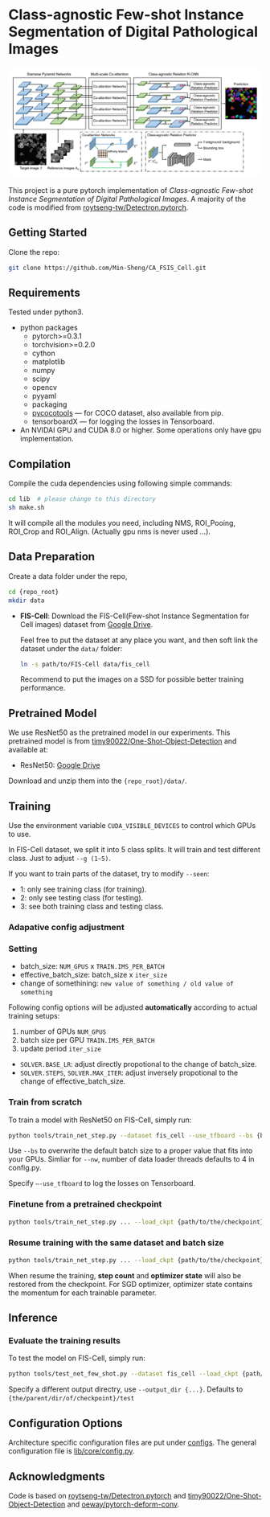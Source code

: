# Class-agnostic Few-shot Instance Segmentation of Digital Pathological Images

![Image](images/method.png)

This project is a pure pytorch implementation of *Class-agnostic Few-shot Instance Segmentation of Digital Pathological Images*. A majority of the code is modified from [roytseng-tw/Detectron.pytorch](https://github.com/roytseng-tw/Detectron.pytorch).

## Getting Started
Clone the repo:

```bash
git clone https://github.com/Min-Sheng/CA_FSIS_Cell.git
```

## Requirements

Tested under python3.

- python packages
  - pytorch>=0.3.1
  - torchvision>=0.2.0
  - cython
  - matplotlib
  - numpy
  - scipy
  - opencv
  - pyyaml
  - packaging
  - [pycocotools](https://github.com/cocodataset/cocoapi)  — for COCO dataset, also available from pip.
  - tensorboardX  — for logging the losses in Tensorboard.
- An NVIDAI GPU and CUDA 8.0 or higher. Some operations only have gpu implementation.

## Compilation

Compile the cuda dependencies using following simple commands:

```bash
cd lib  # please change to this directory
sh make.sh
```

It will compile all the modules you need, including NMS, ROI_Pooing, ROI_Crop and ROI_Align. (Actually gpu nms is never used ...).

## Data Preparation

Create a data folder under the repo,

```bash
cd {repo_root}
mkdir data
```

- **FIS-Cell**:
  Download the FIS-Cell(Few-shot Instance Segmentation for Cell images) dataset from [Google Drive](https://drive.google.com/drive/folders/17UnKm7-Fa4vjf3o58-alj1WhHWfrKGtg?usp=sharing).

  Feel free to put the dataset at any place you want, and then soft link the dataset under the `data/` folder:

   ```bash
   ln -s path/to/FIS-Cell data/fis_cell
   ```

  Recommend to put the images on a SSD for possible better training performance.

## Pretrained Model

We use ResNet50 as the pretrained model in our experiments. This pretrained model is from [timy90022/One-Shot-Object-Detection](https://github.com/timy90022/One-Shot-Object-Detection) and available at:

* ResNet50: [Google Drive](https://drive.google.com/file/d/1SL9DDezW-neieqxWyNlheNefwgLanEoV/view?usp=sharing)

Download and unzip them into the `{repo_root}/data/`.

## Training

Use the environment variable `CUDA_VISIBLE_DEVICES` to control which GPUs to use.

In FIS-Cell dataset, we split it into 5 class splits. It will train and test different class. Just to adjust `--g (1~5)`.

If you want to train parts of the dataset, try to modify `--seen`:

- 1: only see training class (for training).
- 2: only see testing class (for testing).
- 3: see both training class and testing class.

### Adapative config adjustment

### Setting

- batch_size:            `NUM_GPUS` x `TRAIN.IMS_PER_BATCH`  
- effective_batch_size:  batch_size x `iter_size`  
- change of somethining: `new value of something / old value of something`

Following config options will be adjusted **automatically** according to actual training setups: 
1. number of GPUs `NUM_GPUS`
2. batch size per GPU `TRAIN.IMS_PER_BATCH`
3. update period `iter_size`

- `SOLVER.BASE_LR`: adjust directly propotional to the change of batch_size.
- `SOLVER.STEPS`, `SOLVER.MAX_ITER`: adjust inversely propotional to the change of effective_batch_size.

### Train from scratch

To train a model with ResNet50 on FIS-Cell, simply run:

```bash
python tools/train_net_step.py --dataset fis_cell --use_tfboard --bs {batch_size} --nw {num_workers} --g {split_id} --seen {seen_id} --k {num_shots}
```

Use `--bs` to overwrite the default batch size to a proper value that fits into your GPUs. Simliar for `--nw`, number of data loader threads defaults to 4 in config.py.

Specify `—-use_tfboard` to log the losses on Tensorboard.

### Finetune from a pretrained checkpoint

```bash
python tools/train_net_step.py ... --load_ckpt {path/to/the/checkpoint}
```

### Resume training with the same dataset and batch size

```bash
python tools/train_net_step.py ... --load_ckpt {path/to/the/checkpoint} --resume
```
When resume the training, **step count** and **optimizer state** will also be restored from the checkpoint. For SGD optimizer, optimizer state contains the momentum for each trainable parameter.

## Inference

### Evaluate the training results
To test the model on FIS-Cell, simply run:

```bash
python tools/test_net_few_shot.py --dataset fis_cell --load_ckpt {path/to/your/checkpoint} --g {split_id} --seen {seen_id} --k {num_shots} --a {avg_iters} --vis
```
Specify a different output directry, use `--output_dir {...}`. Defaults to `{the/parent/dir/of/checkpoint}/test`

## Configuration Options

Architecture specific configuration files are put under [configs](configs/). The general configuration file is [lib/core/config.py](lib/core/config.py).

## Acknowledgments
Code is based on [roytseng-tw/Detectron.pytorch](https://github.com/roytseng-tw/Detectron.pytorch) and [timy90022/One-Shot-Object-Detection](https://github.com/timy90022/One-Shot-Object-Detection) and [oeway/pytorch-deform-conv](https://github.com/oeway/pytorch-deform-conv).
